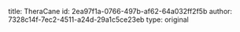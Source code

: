 title: TheraCane
id: 2ea97f1a-0766-497b-af62-64a032ff2f5b
author: 7328c14f-7ec2-4511-a24d-29a1c5ce23eb
type: original
